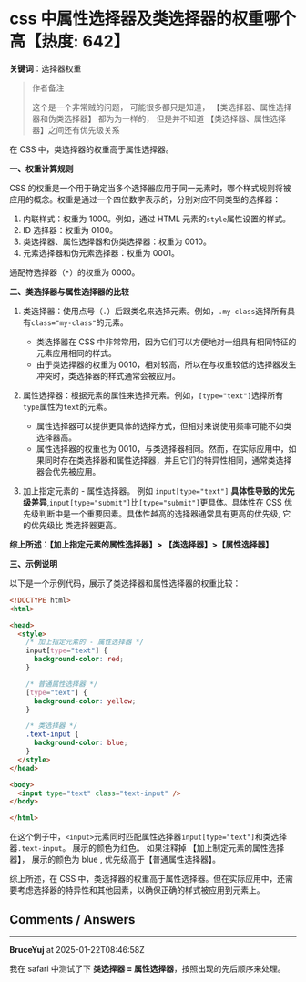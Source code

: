 # css 中属性选择器及类选择器的权重哪个高【热度: 642】

**关键词**：选择器权重

> 作者备注
>
> 这个是一个非常贼的问题， 可能很多都只是知道， 【类选择器、属性选择器和伪类选择器】 都为为一样的， 但是并不知道 【类选择器、属性选择器】之间还有优先级关系

在 CSS 中，类选择器的权重高于属性选择器。

**一、权重计算规则**

CSS 的权重是一个用于确定当多个选择器应用于同一元素时，哪个样式规则将被应用的概念。权重是通过一个四位数字表示的，分别对应不同类型的选择器：

1. 内联样式：权重为 1000。例如，通过 HTML 元素的`style`属性设置的样式。
2. ID 选择器：权重为 0100。
3. 类选择器、属性选择器和伪类选择器：权重为 0010。
4. 元素选择器和伪元素选择器：权重为 0001。

通配符选择器（`*`）的权重为 0000。

**二、类选择器与属性选择器的比较**

1. 类选择器：使用点号（`.`）后跟类名来选择元素。例如，`.my-class`选择所有具有`class="my-class"`的元素。

   - 类选择器在 CSS 中非常常用，因为它们可以方便地对一组具有相同特征的元素应用相同的样式。
   - 由于类选择器的权重为 0010，相对较高，所以在与权重较低的选择器发生冲突时，类选择器的样式通常会被应用。

2. 属性选择器：根据元素的属性来选择元素。例如，`[type="text"]`选择所有`type`属性为`text`的元素。
   - 属性选择器可以提供更具体的选择方式，但相对来说使用频率可能不如类选择器高。
   - 属性选择器的权重也为 0010，与类选择器相同。然而，在实际应用中，如果同时存在类选择器和属性选择器，并且它们的特异性相同，通常类选择器会优先被应用。

3. 加上指定元素的 - 属性选择器。 例如 `input[type="text"]` **具体性导致的优先级差异**,`input[type="submit"]`比`[type="submit"]`更具体。具体性在 CSS 优先级判断中是一个重要因素。具体性越高的选择器通常具有更高的优先级, 它的优先级比 类选择器更高。 


**综上所述：【加上指定元素的属性选择器】> 【类选择器】>【属性选择器】**


**三、示例说明**

以下是一个示例代码，展示了类选择器和属性选择器的权重比较：

```html
<!DOCTYPE html>
<html>

<head>
  <style>
    /* 加上指定元素的 - 属性选择器 */
    input[type="text"] {
      background-color: red;
    }

    /* 普通属性选择器 */
    [type="text"] {
      background-color: yellow;
    }

    /* 类选择器 */
    .text-input {
      background-color: blue;
    }
  </style>
</head>

<body>
  <input type="text" class="text-input" />
</body>

</html>
```

在这个例子中，`<input>`元素同时匹配属性选择器`input[type="text"]`和类选择器`.text-input`。 展示的颜色为红色。 如果注释掉 【加上制定元素的属性选择器】， 展示的颜色为 blue , 优先级高于【普通属性选择器】。

综上所述，在 CSS 中，类选择器的权重高于属性选择器。但在实际应用中，还需要考虑选择器的特异性和其他因素，以确保正确的样式被应用到元素上。

## Comments / Answers

---

**BruceYuj** at 2025-01-22T08:46:58Z

我在 safari 中测试了下 **类选择器 = 属性选择器**，按照出现的先后顺序来处理。